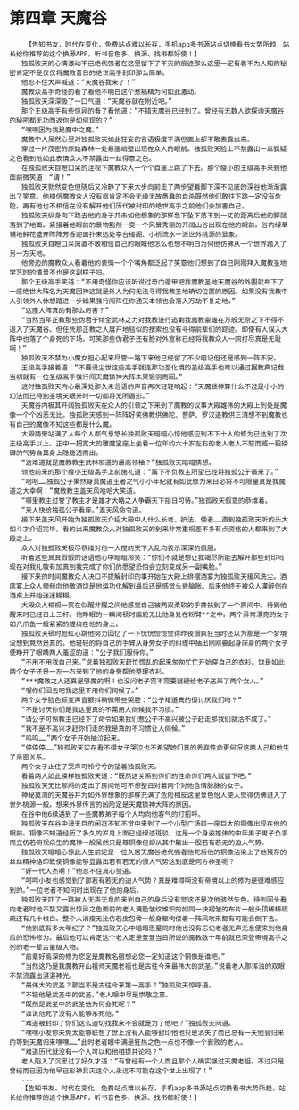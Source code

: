 # 第四章 天魔谷
        【告知书友，时代在变化，免费站点难以长存，手机app多书源站点切换看书大势所趋，站长给你推荐的这个换源APP，听书音色多、换源、找书都好使！】
       独孤败天的心情激动不已绝代强者在这里留下了不灭的痕迹那么这里一定有着不为人知的秘密肯定不是仅仅将魔教昔日的绝世高手封印那么简单。
       他忍不住大声喊道：“天魔谷我来了！”
       魔教众高手奇怪的看了看他不明白这个惹祸精为何如此激动。
       独孤败天深深吸了一口气道：“天魔谷就在附近吧。”
       那个王级高手有些惊异的看了看他道：“不错天魔谷已经到了。曾经有无数人欲探询天魔谷的秘密都无功而返你是如何现的？”
       “嘿嘿因为我是魔中之魔。”
       魔教中人虽然心里对独孤败天如此狂妄的言语极度不满但面上却不敢表露出来。
       穿过一片茂密的原始森林一处悬崖峭壁出现在众人的眼前。独孤败天脸上不禁露出一丝狐疑之色看到他如此表情众人不禁露出一丝得意之色。
       在独孤败天目瞪口呆的注视下魔教众人一个个自崖上跳了下去。那个瘦小的王级高手来到他面前微笑道：“请！”
       独孤败天勃然变色但随后又冷静了下来大步向前走了两步望着脚下深不见底的深谷他渐渐露出了笑意。他相信魔教众人没有疯肯定不会无缘无故愚蠢的自杀既然他们敢往下跳一定没有危险。再有他也不相信在没有解开他们历代被封印的绝世高手之前他们会加害自己。
       独孤败天纵身向下跳去他的身子并未如他想象的那样急下坠下落不到一丈的距离后他的脚就落到了地面。紧接着他眼前的景物豁然一变一个风景秀丽的开阔山谷出现在他的眼前。谷内绿草铺地鲜花盛开阵阵芳香迎面扑来远处亭台楼阁、小桥流水一派世外桃源的景象。
       独孤败天目瞪口呆简直不敢相信自己的眼睛他怎么也想不明白为何他仿佛从一个世界踏入了另一方天地。
       他旁边的魔教众人看着他的表情一个个嘴角都泛起了笑意他们想到了自己刚刚拜入魔教圣地学艺时的情景不也是这副样子吗。
       那个王级高手笑道：“不用奇怪你应该听说过奇门遁甲吧我魔教圣地天魔谷的外围就布下了一座绝世大阵名为天魔困神这就是外人为何无法寻得我教圣地确切位置的原因。如果没有我教中人引领外人休想踏进一步如果强行闯阵任你通天本领也会落入万劫不复之地。”
       “这座大阵真的有那么厉害？”
       “当然当年正教那些伪君子倾全武林之力对我教进行追剿我魔教豪雄在万般无奈之下不得不退入了天魔谷。但任凭那正教之人展开地毯似的搜索也没有寻得前辈们的踪迹。即使有人误入大阵中也落了个身死的下场。可笑那些伪君子还有脸对外宣称已经将我教众人一网打尽真是无耻啊！”
       独孤败天不禁为小魔女担心起来尽管一路下来他已经留了不少暗记但还是感到一阵不安。
       王级高手接着道：“不要说尘世这些高手就连那功至化境的圣级高手也难以通过据教典记载当初就有一位圣级高手强行闯天魔锁神大阵未果锻羽而回。”
       这时独孤败天内心最深处那久未言语的声音再次轻轻响起：“天魔锁神算什么不过是小小的幻法而已待到圣境天眼开时一切都将无所遁形。”
       天魔谷内极其开阔独孤败天在众人的引领之下来到了魔教的议事大殿雄伟的大殿上到处是魔像一个个凶恶无比。独孤败天感到一阵阵好笑佛教供佛陀、菩萨、罗汉道教供三清想不到魔教也有自己的魔像不知这些都是什么魔。
       大殿两旁站满了人每个人都气息悠长独孤败天暗暗心惊他感应到不下十人的修为已达到了次王级高手以上。正中一把宽大的雕魔宝座上坐着一位年约六十岁左右的老人老人不怒而威一股磅礴的气势自其身上隐隐透而出。
       “这难道就是魔教教主武林邪道的最高领袖？”独孤败天暗暗猜想。
       领他前来的那个瘦小王级高手上前施礼道：“属下不负教主所望已经将独孤公子请来了。”
       “哈哈……独孤公子果然身具魔道王者之气小小年纪就有如此修为来日必将不可限量真是我魔道之大幸啊！”魔教教主盖天风哈哈大笑道。
       “哪里教主过誉了教主才是雄才大略之人争霸天下指日可待。”独孤败天假意的恭维着。
       “来人快给独孤公子看座。”盖天风命令道。
       接下来盖天风开始为独孤败天介绍大殿中人什么长老、护法、使者……直到独孤败天听的头大如斗才介绍完毕。看的出来魔教众人对独孤败天的到来非常重视差不多有点资格的人都来到了大殿之上。
       众人对独孤败天极尽恭维对他一人搅的天下大乱均表示深深的佩服。
       听着这些真真假假的话语他心中暗暗冷笑：“你们不就是想让我竭尽所能去解开那些封印吗现在对我礼敬有加真到我完成了你们的愿望恐怕会立刻变成另一副嘴脸。”
       接下来的时间魔教众人决口不提解封印的事开始在大殿上排摆酒宴为独孤败天接风洗尘。酒席宴上众人频频向他敬酒饶是他运功化解到最后还是感觉头昏脑胀。后来他终于被众人灌醉倒在酒桌上开始迷迷糊糊。
       大殿众人相视一笑在似醒非醒之间他感觉自己被两双柔软的手搀扶到了一个房间中。待到他醒来时已经日上三杆。他睁眼的一瞬间顿时尴尬无比他身处在粉臂**之中。两个异常漂亮的女子如八爪鱼一般紧紧的缠绕在他的身上。
       独孤败天顿时脸红心跳他努力回忆了一下恍恍惚惚觉得昨夜很疯狂当时还以为那是一个梦境没想到竟然是真的。他轻轻的将自己的手臂从身旁女子的纠缠中抽出刚刚要起身床身的两个女子便睁开了眼睛两人羞涩的道：“公子我们服侍你。”
       “不用不用我自己来。”说着独孤败天赶忙慌乱的起来匆匆忙忙开始穿自己的衣衫。饶是如此两个女子还是一左一右来到了他的身旁帮他整理衣衫。
       “***魔教之人还真是够魔的啊！也没问老子需不需要就硬给老子送来了两个女人。”
       “喔你们回去吧我这里不用你们伺候了。”
       两个女子脸色顿变声音颤抖稍微带些哭腔：“公子难道真的很讨厌我们吗？”
       “不是讨厌你们是我这里真的不需用人伺候我不习惯。”
       “请公子可怜教主已经下了命令如果我们惹公子不高兴被公子赶走那我们就活不成了。”
       “我不是不高兴才赶你们走的我是真的不习惯让人伺候。”
       “呜呜……”两个女子开始抽泣起来。
       “停停停……”独孤败天实在看不得女子哭泣也不希望她们真的丢弃性命更何况这两人己和他生了亲密关系。
       两个女子止住了哭声可怜兮兮的望着独孤败天。
       看着两人如此摸样独孤败天道：“既然这关系到你们的性命你们两人就留下吧。”
       独孤败天无比郁闷的走出了房间他可不想整日对着两个对他含情脉脉的女子。
       神秘莫测的天魔谷并为如外界想象的那样充满了危险相反这里景色怡人使人觉得仿佛进入了世外桃源一般。想来外界传言的凶险定是天魔锁神大阵的原因。
       在谷中他6续遇到了一些魔教弟子每个人均向他客气的打招呼。
       独孤败天在谷中漫无目的闲逛不知不觉中来到了一个小型广场前一座巨大的铜像出现在他的眼前。铜像不知道经历了多久的岁月上面已经绿迹斑驳。这是一个身姿雄伟的中年男子男子负手而立仿若俯视众生的魔神一般虽然只是尊铜像但却从其中散出一股若有若无的迫人气势。
       独孤败天暗暗心惊此人生前定是一位久居天魔谷绝代强者他死后他的铜像沾染上了他残存的丝丝精神烙印致使铜像能够显露出若有若无的慑人气势这到底是何方神圣呢？
       “好一代人杰啊！”他忍不住真心赞道。
       “呵呵小友也感觉到了那若有若无的迫人气势？真是难得啊没有帝境以上的修为是很难感应到的。”一位老者不知何时出现在了他的身后。
       独孤败天吓了一跳被人无声无息的来到自己的身后没有觉这还是次他骇然失色。待到回头看向老者时他不禁又露出惊异之色面前的老人满脸皱纹堆积的如同一块褶皱的布片一般头顶稀稀疏疏还有几十根白。整个人消瘦无比仿若皮包骨一般身躯佝偻着一阵风吹来都有可能会倒下去。
       “他到底有多大年纪了？”独孤败天心中暗暗思量同时他也没有忘记老者无声无息便来到他身后的恐怖修为。最后他可以肯定这个老人定是萱萱当日所说的魔教数十年前就已荣登帝境高手之列的老一辈古董级人物。
       “前辈好高深的修为您定是魔教名宿想必您一定知道这个铜像是谁吧。”
       “当然这乃是我魔教开山祖师天魔老祖也是古往今来最伟大的武圣。”说着老人那浑浊的双眼不禁流露出湛湛神光。
       “最伟大的武圣？那岂不是古往今来第一高手？”独孤败天惊呼道。
       “不错他是武圣中的武圣。”老人眼中尽是崇敬之意。
       “既然是武圣中的武圣他为何会死呢？”
       “谁说他死了没有人能够杀死他。”
       “难道被封印了你们这么迫切找我来不会就是为了他吧？”独孤败天问道。
       “嘿嘿小友你未免太能够联想了世上没有人能够封印他他只是消失了而已总有一天他会归来的等到天魔归来嘿嘿……”此时老者眼中满是狂热之色一点也不像一个衰败的老人。
       “难道历代就没有一个人可以和他相提并论吗？”
       老人陷入了沉思过了好久才道：“有曾经有一个人而且那个人确实强过天魔老祖。不过只是曾经而已因为他早已形神具灭这个人永远不可能在这个世上出现了！”
       ...
       【告知书友，时代在变化，免费站点难以长存，手机app多书源站点切换看书大势所趋，站长给你推荐的这个换源APP，听书音色多、换源、找书都好使！】